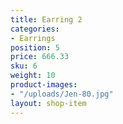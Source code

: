 ```yaml
---
title: Earring 2
categories:
- Earrings
position: 5
price: 666.33
sku: 6
weight: 10
product-images:
- "/uploads/Jen-80.jpg"
layout: shop-item
---
```


